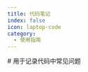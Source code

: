 ```yaml
---
title: 代码笔记
index: false
icon: laptop-code
category:
  - 使用指南
---
```


<AutoCatalog />
# 用于记录代码中常见问题